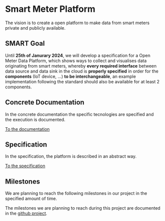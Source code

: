 # Smart Meter Platform

The vision is to create a open platform to make data from smart meters private and publicly available.

## SMART Goal

Until **25th of Janurary 2024**, we will develop a specification for a Open Meter Data Platform, which shows ways to collect and visualises data originating from smart meters, whereby **every required interface** between data source and data sink in the cloud is **properly specified** in order for the **components** (IoT device, …) **to be interchangeable**, an example implementation following the standard should also be available for at least 2 components.

## Concrete Documentation

In the concrete documentation the specific tecnologies are specified and the execution is documented.

[To the documentation](documentation/overview.md)

## Specification

In the specification, the platform is described in an abstract way.

[To the specification](specification/overview.md)

## Milestones

We are planning to reach the following milestones in our project in the specified amount of time.

The milestones we are planning to reach during this project are documented in the [github project](https://github.com/xBlade58/smart-meter-platform-page/milestones).



